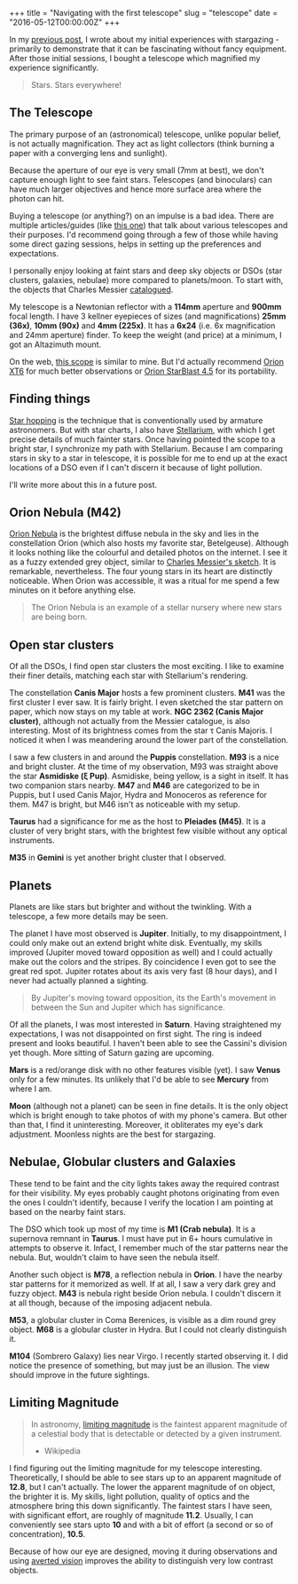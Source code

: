 +++
title = "Navigating with the first telescope"
slug = "telescope"
date = "2016-05-12T00:00:00Z"
+++

In my [previous post][], I wrote about my initial experiences with stargazing -
primarily to demonstrate that it can be fascinating without fancy
equipment. After those initial sessions, I bought a telescope which magnified my
experience significantly.

> Stars. Stars everywhere!


## The Telescope

The primary purpose of an (astronomical) telescope, unlike popular belief, is
not actually magnification. They act as light collectors (think burning a paper
with a converging lens and sunlight).

Because the aperture of our eye is very small (7mm at best), we don't capture
enough light to see faint stars. Telescopes (and binoculars) can have much
larger objectives and hence more surface area where the photon can hit.

Buying a telescope (or anything?) on an impulse is a bad idea. There are
multiple articles/guides (like [this one][guide]) that talk about various
telescopes and their purposes. I'd recommend going through a few of those while
having some direct gazing sessions, helps in setting up the preferences and
expectations.

I personally enjoy looking at faint stars and deep sky objects or DSOs (star
clusters, galaxies, nebulae) more compared to planets/moon. To start with, the
objects that Charles Messier [catalogued][dso].

My telescope is a Newtonian reflector with a **114mm** aperture and **900mm**
focal length. I have 3 kellner eyepieces of sizes (and magnifications) **25mm
(36x)**, **10mm (90x)** and **4mm (225x)**. It has a **6x24** (i.e. 6x
magnification and 24mm aperture) finder. To keep the weight (and price) at a
minimum, I got an Altazimuth mount.

On the web, [this scope][powerseeker] is similar to mine. But I'd actually
recommend [Orion XT6][] for much better observations or [Orion StarBlast 4.5][]
for its portability.


## Finding things

[Star hopping][] is the technique that is conventionally used by armature
astronomers. But with star charts, I also have [Stellarium][], with which I get
precise details of much fainter stars. Once having pointed the scope to a bright
star, I synchronize my path with Stellarium. Because I am comparing stars in sky
to a star in telescope, it is possible for me to end up at the exact locations
of a DSO even if I can't discern it because of light pollution.

I'll write more about this in a future post.


## Orion Nebula (M42)

[Orion Nebula][] is the brightest diffuse nebula in the sky and lies in the
constellation Orion (which also hosts my favorite star, Betelgeuse). Although it
looks nothing like the colourful and detailed photos on the internet. I see it
as a fuzzy extended grey object, similar to
[Charles Messier's sketch][m42-sketch]. It is remarkable, nevertheless. The four
young stars in its heart are distinctly noticeable. When Orion was accessible,
it was a ritual for me spend a few minutes on it before anything else.

> The Orion Nebula is an example of a stellar nursery where new stars are being
> born.


## Open star clusters

Of all the DSOs, I find open star clusters the most exciting. I like to examine
their finer details, matching each star with Stellarium's rendering.

The constellation **Canis Major** hosts a few prominent clusters. **M41** was
the first cluster I ever saw. It is fairly bright. I even sketched the star
pattern on paper, which now stays on my table at work. **NGC 2362 (Canis Major
cluster)**, although not actually from the Messier catalogue, is also
interesting. Most of its brightness comes from the star τ Canis Majoris. I
noticed it when I was meandering around the lower part of the constellation.

I saw a few clusters in and around the **Puppis** constellation. **M93** is a
nice and bright cluster. At the time of my observation, M93 was straight above
the star **Asmidiske (ξ Pup)**. Asmidiske, being yellow, is a sight in
itself. It has two companion stars nearby. **M47** and **M46** are categorized
to be in Puppis, but I used Canis Major, Hydra and Monoceros as reference for
them. M47 is bright, but M46 isn't as noticeable with my setup.

**Taurus** had a significance for me as the host to **Pleiades (M45)**. It is a
cluster of very bright stars, with the brightest few visible without any optical
instruments.

**M35** in **Gemini** is yet another bright cluster that I observed.


## Planets

Planets are like stars but brighter and without the twinkling. With a telescope,
a few more details may be seen.

The planet I have most observed is **Jupiter**. Initially, to my disappointment,
I could only make out an extend bright white disk. Eventually, my skills
improved (Jupiter moved toward opposition as well) and I could actually make out
the colors and the stripes. By coincidence I even got to see the great red
spot. Jupiter rotates about its axis very fast (8 hour days), and I never had
actually planned a sighting.

> By Jupiter's moving toward opposition, its the Earth's movement in between the
> Sun and Jupiter which has significance.

Of all the planets, I was most interested in **Saturn**. Having straightened my
expectations, I was not disappointed on first sight. The ring is indeed present
and looks beautiful. I haven't been able to see the Cassini's division yet
though. More sitting of Saturn gazing are upcoming.

**Mars** is a red/orange disk with no other features visible (yet). I saw
**Venus** only for a few minutes. Its unlikely that I'd be able to see
**Mercury** from where I am.

**Moon** (although not a planet) can be seen in fine details. It is the only
object which is bright enough to take photos of with my phone's camera. But
other than that, I find it uninteresting. Moreover, it obliterates my eye's dark
adjustment. Moonless nights are the best for stargazing.


## Nebulae, Globular clusters and Galaxies

These tend to be faint and the city lights takes away the required contrast for
their visibility. My eyes probably caught photons originating from even the ones
I couldn't identify, because I verify the location I am pointing at based on the
nearby faint stars.

The DSO which took up most of my time is **M1 (Crab nebula)**. It is a supernova
remnant in **Taurus**. I must have put in 6+ hours cumulative in attempts to
observe it. Infact, I remember much of the star patterns near the nebula. But,
wouldn't claim to have seen the nebula itself.

Another such object is **M78**, a reflection nebula in **Orion**. I have the
nearby star patterns for it memorized as well. If at all, I saw a very dark grey
and fuzzy object. **M43** is nebula right beside Orion nebula. I couldn't
discern it at all though, because of the imposing adjacent nebula.

**M53**, a globular cluster in Coma Berenices, is visible as a dim round grey
object. **M68** is a globular cluster in Hydra. But I could not clearly
distinguish it.

**M104** (Sombrero Galaxy) lies near Virgo. I recently started observing it. I
did notice the presence of something, but may just be an illusion. The view
should improve in the future sightings.


## Limiting Magnitude

> In astronomy, [limiting magnitude][] is the faintest apparent magnitude of a
> celestial body that is detectable or detected by a given instrument.  
> - Wikipedia

I find figuring out the limiting magnitude for my telescope interesting.
Theoretically, I should be able to see stars up to an apparent magnitude of
**12.8**, but I can't actually. The lower the apparent magnitude of on object,
the brighter it is. My skills, light pollution, quality of optics and the
atmosphere bring this down significantly. The faintest stars I have seen, with
significant effort, are roughly of magnitude **11.2**. Usually, I can
conveniently see stars upto **10** and with a bit of effort (a second or so of
concentration), **10.5**.

Because of how our eye are designed, moving it during observations and using
[averted vision][] improves the ability to distinguish very low contrast
objects.


[previous post]: /sky/
[dso]: https://en.wikipedia.org/wiki/List_of_Messier_objects
[guide]: http://www.skyandtelescope.com/astronomy-equipment/how-to-choose-a-telescope/
[powerseeker]: http://www.amazon.com/gp/product/B0000Y8C2Y/ref=as_li_tl?ie=UTF8&camp=1789&creative=9325&creativeASIN=B0000Y8C2Y&linkCode=as2&tag=crodjer-20&linkId=H3RLG5OMNQX6ZMOH
[Orion XT6]: http://www.amazon.com/gp/product/B001DDW9UW/ref=as_li_qf_sp_asin_il_tl?ie=UTF8&camp=1789&creative=9325&creativeASIN=B001DDW9UW&linkCode=as2&tag=crodjer-20&linkId=U6A22R7IFLTDIBPQ.amazon.com/gp/product/B001DDW9UW
[Orion StarBlast 4.5]: http://www.amazon.com/gp/product/B00D12U1IK/ref=as_li_qf_sp_asin_il_tl?ie=UTF8&camp=1789&creative=9325&creativeASIN=B00D12U1IK&linkCode=as2&tag=crodjer-20&linkId=XUNVRD64WYTFUT6U
[Star hopping]: https://en.wikipedia.org/wiki/Star_hopping#The_technique
[Orion Nebula]: https://en.wikipedia.org/wiki/Orion_Nebula
[m42-sketch]: http://messier.seds.org/Pics/History/m42m.jpg
[Stellarium]: http://stellarium.org/
[limiting magnitude]: https://en.wikipedia.org/wiki/Limiting_magnitude
[averted vision]: https://en.wikipedia.org/wiki/Averted_vision
